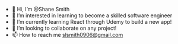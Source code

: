 - 👋 Hi, I’m @Shane Smith
- 👀 I’m interested in learning to become a skilled software engineer
- 🌱 I’m currently learning React through Udemy to build a new app!
- 💞️ I’m looking to collaborate on any project!
- 📫 How to reach me slsmith0906@gmail.com

<!---
ssmith34/ssmith34 is a ✨ special ✨ repository because its `README.md` (this file) appears on your GitHub profile.
You can click the Preview link to take a look at your changes.
--->
